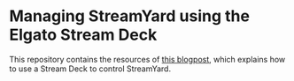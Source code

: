 # Managing StreamYard using the Elgato Stream Deck

This repository contains the resources of [this blogpost](https://blog.eldert.net/managing-streamyard-using-the-elgato-stream-deck/), which explains how to use a Stream Deck to control StreamYard.
